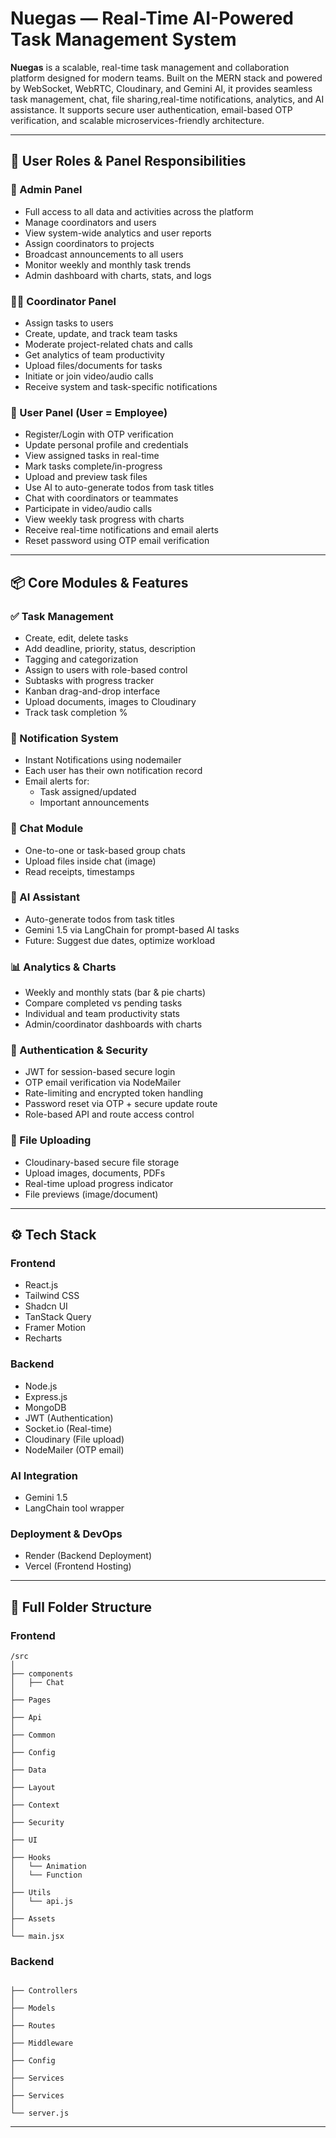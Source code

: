 # Nuegas — Real-Time AI-Powered Task Management System

**Nuegas** is a scalable, real-time task management and collaboration platform designed for modern teams. Built on the MERN stack and powered by WebSocket, WebRTC, Cloudinary, and Gemini AI, it provides seamless task management, chat, file sharing,real-time notifications, analytics, and AI assistance. It supports secure user authentication, email-based OTP verification, and scalable microservices-friendly architecture.

---

## 👥 User Roles & Panel Responsibilities

### 👑 Admin Panel

- Full access to all data and activities across the platform
- Manage coordinators and users
- View system-wide analytics and user reports
- Assign coordinators to projects
- Broadcast announcements to all users
- Monitor weekly and monthly task trends
- Admin dashboard with charts, stats, and logs

### 🧑‍💼 Coordinator Panel

- Assign tasks to users
- Create, update, and track team tasks
- Moderate project-related chats and calls
- Get analytics of team productivity
- Upload files/documents for tasks
- Initiate or join video/audio calls
- Receive system and task-specific notifications

### 👤 User Panel (User = Employee)

- Register/Login with OTP verification
- Update personal profile and credentials
- View assigned tasks in real-time
- Mark tasks complete/in-progress
- Upload and preview task files
- Use AI to auto-generate todos from task titles
- Chat with coordinators or teammates
- Participate in video/audio calls
- View weekly task progress with charts
- Receive real-time notifications and email alerts
- Reset password using OTP email verification

---

## 📦 Core Modules & Features

### ✅ Task Management

- Create, edit, delete tasks
- Add deadline, priority, status, description
- Tagging and categorization
- Assign to users with role-based control
- Subtasks with progress tracker
- Kanban drag-and-drop interface
- Upload documents, images to Cloudinary
- Track task completion %

### 🔔 Notification System

- Instant Notifications using nodemailer
- Each user has their own notification record
- Email alerts for:
  - Task assigned/updated
  - Important announcements

### 💬 Chat Module

- One-to-one or task-based group chats
- Upload files inside chat (image)
- Read receipts, timestamps
<!-- 
### 📞 Video & Audio Calling

- WebRTC-powered calling between users & coordinators
- Task-specific or general room calls
- Real-time connection and disconnection events
- Notification on incoming calls
- Mic/Camera toggle support -->

### 🤖 AI Assistant

- Auto-generate todos from task titles
- Gemini 1.5 via LangChain for prompt-based AI tasks
- Future: Suggest due dates, optimize workload

### 📊 Analytics & Charts

- Weekly and monthly stats (bar & pie charts)
- Compare completed vs pending tasks
- Individual and team productivity stats
- Admin/coordinator dashboards with charts

### 🔐 Authentication & Security

- JWT for session-based secure login
- OTP email verification via NodeMailer
- Rate-limiting and encrypted token handling
- Password reset via OTP + secure update route
- Role-based API and route access control

### 📁 File Uploading

- Cloudinary-based secure file storage
- Upload images, documents, PDFs
- Real-time upload progress indicator
- File previews (image/document)

---

## ⚙️ Tech Stack

### Frontend

- React.js
- Tailwind CSS
- Shadcn UI
- TanStack Query
- Framer Motion
- Recharts

### Backend

- Node.js
- Express.js
- MongoDB
- JWT (Authentication)
- Socket.io (Real-time)
- Cloudinary (File upload)
- NodeMailer (OTP email)

### AI Integration

- Gemini 1.5
- LangChain tool wrapper

### Deployment & DevOps

- Render (Backend Deployment)
- Vercel (Frontend Hosting)

---

## 📁 Full Folder Structure

### Frontend

```
/src
│
├── components
│   ├── Chat
│   
├── Pages
│
├── Api
│ 
├── Common
│ 
├── Config
│ 
├── Data
│ 
├── Layout
│ 
├── Context
│ 
├── Security
│ 
├── UI
│ 
├── Hooks
│   └── Animation
│   └── Function
│
├── Utils
│   └── api.js
│
├── Assets
│
└── main.jsx
```

### Backend

```

├── Controllers
│   
├── Models
│  
├── Routes
│
├── Middleware
│   
├── Config
│   
├── Services
│
├── Services
│
└── server.js
```

---
